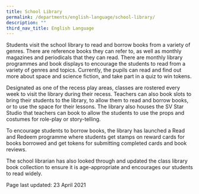 ```yaml
---
title: School Library
permalink: /departments/english-language/school-library/
description: ""
third_nav_title: English Language
---
```


<p>Students visit the school library to read and borrow books from a variety of genres. There are reference books they can refer to, as well as monthly magazines and periodicals that they can read. There are monthly library programmes and book displays to encourage the students to read from a variety of genres and topics. Currently, the pupils can read and find out more about space and science fiction, and take part in a quiz to win tokens.</p>
<p>Designated as one of the recess play areas, classes are rostered every week to visit the library during their recess. Teachers can also book slots to bring their students to the library, to allow them to read and borrow books, or to use the space for their lessons. The library also houses the SV Star Studio that teachers can book to allow the students to use the props and costumes for role-play or story-telling.</p>
<p>To encourage students to borrow books, the library has launched a Read and Redeem programme where students get stamps on reward cards for books borrowed and get tokens for submitting completed cards and book reviews.&nbsp;</p>
<p>The school librarian has also looked through and updated the class library book collection to ensure it is age-appropriate and encourages our students to read widely.</p>
<p>Page last updated: 23 April 2021</p>
